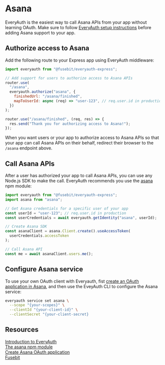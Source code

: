 # Asana

EveryAuth is the easiest way to call Asana APIs from your app without learning OAuth. Make sure to follow [EveryAuth setup instructions](../README.md) before adding Asana support to your app.

## Authorize access to Asana

Add the following route to your Express app using EveryAuth middleware:

```javascript
import everyauth from "@fusebit/everyauth-express";

// Add support for users to authorize access to Asana APIs
router.use(
  "/asana",
  everyauth.authorize("asana", {
    finishedUrl: "/asana/finished",
    mapToUserId: async (req) => "user-123", // req.user.id in production
  })
);

router.use("/asana/finished", (req, res) => {
  res.send("Thank you for authorizing access to Asana!");
});
```

When you want users or your app to authorize access to Asana APIs so that your app can call Asana APIs on their behalf, redirect their browser to the `/asana` endpoint above.

## Call Asana APIs

After a user has authorized your app to call Asana APIs, you can use any Node.js SDK to make the call. EveryAuth recommends you use the [asana](https://www.npmjs.com/package/asana) npm module:

```javascript
import everyauth from "@fusebit/everyauth-express";
import asana from "asana";

// Get Asana credentials for a specific user of your app
const userId = "user-123"; // req.user.id in production
const userCredentials = await everyauth.getIdentity("asana", userId);

// Create Asana SDK
const asanaClient = asana.Client.create().useAccessToken(
  userCredentials.accessToken
);

// Call Asana API
const me = await asanaClient.users.me();
```

## Configure Asana service

To use your own OAuth client with Everyauth, fist [create an OAuth application in Asana](https://developers.asana.com/docs/register-an-application), and then use the EveyAuth CLI to configure the Asana service:

```bash
everyauth service set asana \
  --scope "{your-scopes}" \
  --clientId "{your-client-id}" \
  --clientSecret "{your-client-secret}
```

## Resources

[Introduction to EveryAuth](../README.md)  
[The asana npm module](https://www.npmjs.com/package/asana)  
[Create Asana OAuth application](https://developers.asana.com/docs/register-an-application)  
[Fusebit](https://fusebit.io)
